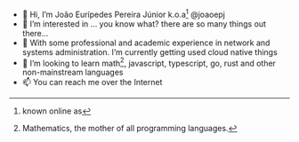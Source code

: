 - 👋 Hi, I’m João Eurípedes Pereira Júnior k.o.a[^1] @joaoepj
- 👀 I’m interested in ... you know what? there are so many things out there...
- 🌱 With some professional and academic experience in network and systems administration. I’m currently getting used cloud native things
- 💞️ I’m looking to learn math[^2], javascript, typescript, go, rust and other non-mainstream languages
- 📫 You can reach me over the Internet

[^1]: known online as
[^2]: Mathematics, the mother of all programming languages.

<!---
joaoepj/joaoepj is a ✨ special ✨ repository because its `README.md` (this file) appears on your GitHub profile.
You can click the Preview link to take a look at your changes.
--->
